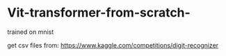 # Vit-transformer-from-scratch-
trained on mnist

get csv files from:
https://www.kaggle.com/competitions/digit-recognizer
